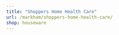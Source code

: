 ```yaml
---
title: "Shoppers Home Health Care"
url: /markham/shoppers-home-health-care/
shop: houseware
---
```

